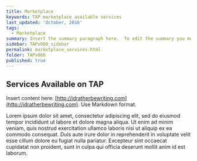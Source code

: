 ```yaml
---
title: Marketplace
keywords: TAP marketplace available services
last_updated: 'October, 2016'
tags:
  - Marketplace
summary: Insert the summary paragraph here.  To edit the summary you must edit the meta data for this post. 
sidebar: TAPv080_sidebar
permalink: marketplace_services.html
folder: TAPv080
published: true
---
```


## Services Available on TAP

Insert content here: [http://idratherbewriting.com](http://idratherbewriting.com). Use Markdown format.

Lorem ipsum dolor sit amet, consectetur adipiscing elit, sed do eiusmod tempor incididunt ut labore et dolore magna aliqua. Ut enim ad minim veniam, quis nostrud exercitation ullamco laboris nisi ut aliquip ex ea commodo consequat. Duis aute irure dolor in reprehenderit in voluptate velit esse cillum dolore eu fugiat nulla pariatur. Excepteur sint occaecat cupidatat non proident, sunt in culpa qui officia deserunt mollit anim id est laborum.

